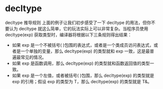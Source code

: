 # decltype

decltype 推导规则
上面的例子让我们初步感受了一下 decltype 的用法，但你不要认为 decltype 就这么简单，它的玩法实际上可以非常复杂。当程序员使用 decltype(exp) 获取类型时，编译器将根据以下三条规则得出结果：
- 如果 exp 是一个不被括号( )包围的表达式，或者是一个类成员访问表达式，或者是一个单独的变量，那么 decltype(exp) 的类型就和 exp 一致，这是最普遍最常见的情况。
- 如果 exp 是函数调用，那么 decltype(exp) 的类型就和函数返回值的类型一致。
- 如果 exp 是一个左值，或者被括号( )包围，那么 decltype(exp) 的类型就是 exp 的引用；假设 exp 的类型为 T，那么 decltype(exp) 的类型就是 T&。
